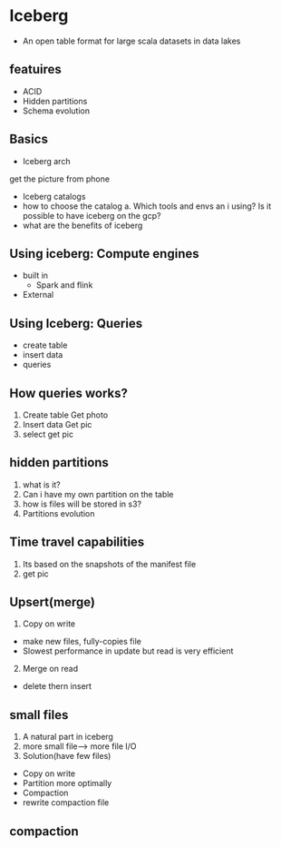 # Iceberg

* An open table format for large scala datasets in data lakes


## featuires
* ACID 
* Hidden partitions
* Schema evolution

## Basics
* Iceberg arch

get the picture from phone

* Iceberg catalogs
* how to choose the catalog
a. Which tools and envs an i using?
    Is it possible to have iceberg on the gcp?
* what are the benefits of iceberg


## Using iceberg: Compute engines
* built in
  * Spark and flink
* External

## Using Iceberg: Queries
* create table
* insert data
* queries


## How queries works?
1. Create table
    Get photo
2. Insert data
    Get pic
3. select
 get pic


## hidden partitions
1. what is it?
2. Can i have my own partition on the table
3. how is files will be stored in s3?
4. Partitions evolution


## Time travel capabilities
1. Its based on the snapshots of the manifest file
2. get pic

## Upsert(merge)
1. Copy on write
* make new files, fully-copies file
* Slowest performance in update but read is very efficient
2. Merge on read
* delete thern insert

## small files
1. A natural part in iceberg
2. more small file--> more file I/O
3. Solution(have few files)
* Copy on write
* Partition more optimally
* Compaction
* rewrite compaction file

## compaction

